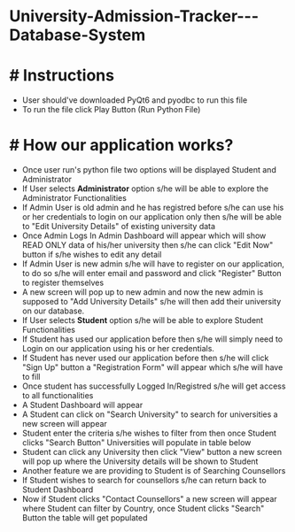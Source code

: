 # University-Admission-Tracker---Database-System

# # Instructions
- User should've downloaded PyQt6 and pyodbc to run this file
- To run the file click Play Button (Run Python File)

# # How our application works?
- Once user run's python file two options will be displayed Student and Administrator
- If User selects **Administrator** option s/he will be able to explore the Administrator Functionalities
- If Admin User is old admin and he has registred before s/he can use his or her credentials to login on our application only then s/he will be able 
to "Edit University Details" of existing university data
- Once Admin Logs In Admin Dashboard will appear which will show READ ONLY data of his/her university then s/he can click "Edit Now" button if s/he wishes to edit any detail
- If Admin User is new admin s/he will have to register on our application, to do so s/he will enter email and password and click "Register" Button to register themselves
- A new screen will pop up to new admin and now the new admin is supposed to "Add University Details" s/he will then add their university on our database.
- If User selects **Student** option s/he will be able to explore Student Functionalities
- If Student has used our application before then s/he will simply need to Login on our application using his or her credentials.
- If Student has never used our application before then s/he will click "Sign Up" button a "Registration Form" will appear which s/he will have to fill
- Once student has successfully Logged In/Registred s/he will get access to all functionalities
- A Student Dashboard will appear
- A Student can click on "Search University" to search for universities a new screen will appear
- Student enter the criteria s/he wishes to filter from then once Student clicks "Search Button" Universities will populate in table below
- Student can click any University then click "View" button a new screen will pop up where the University details will be shown to Student
- Another feature we are providing to Student is of Searching Counsellors
- If Student wishes to search for counsellors s/he can return back to Student Dashboard 
- Now if Student clicks "Contact Counsellors" a new screen will appear where Student can filter by Country, once Student clicks "Search" Button the table will get populated
